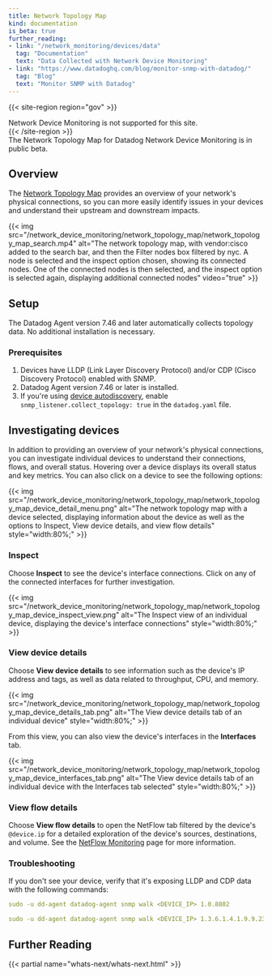 ```yaml
---
title: Network Topology Map
kind: documentation
is_beta: true
further_reading:
- link: "/network_monitoring/devices/data"
  tag: "Documentation"
  text: "Data Collected with Network Device Monitoring"
- link: "https://www.datadoghq.com/blog/monitor-snmp-with-datadog/"
  tag: "Blog"
  text: "Monitor SNMP with Datadog"
---
```


{{< site-region region="gov" >}}
<div class="alert alert-warning">Network Device Monitoring is not supported for this site.</div>
{{< /site-region >}}

<div class="alert alert-warning">The Network Topology Map for Datadog Network Device Monitoring is in public beta.</div>

## Overview

The [Network Topology Map][2] provides an overview of your network's physical connections, so you can more easily identify issues in your devices and understand their upstream and downstream impacts.

{{< img src="/network_device_monitoring/network_topology_map/network_topology_map_search.mp4" alt="The network topology map, with vendor:cisco added to the search bar, and then the Filter nodes box filtered by nyc. A node is selected and the inspect option chosen, showing its connected nodes. One of the connected nodes is then selected, and the inspect option is selected again, displaying additional connected nodes" video="true" >}}

## Setup

The Datadog Agent version 7.46 and later automatically collects topology data. No additional installation is necessary.

### Prerequisites

1. Devices have LLDP (Link Layer Discovery Protocol) and/or CDP (Cisco Discovery Protocol) enabled with SNMP.
2. Datadog Agent version 7.46 or later is installed.
3. If you're using [device autodiscovery][3], enable `snmp_listener.collect_topology: true` in the `datadog.yaml` file.

## Investigating devices

In addition to providing an overview of your network's physical connections, you can investigate individual devices to understand their connections, flows, and overall status. Hovering over a device displays its overall status and key metrics. You can also click on a device to see the following options:

{{< img src="/network_device_monitoring/network_topology_map/network_topology_map_device_detail_menu.png" alt="The network topology map with a device selected, displaying information about the device as well as the options to Inspect, View device details, and view flow details" style="width:80%;" >}}

### Inspect

Choose **Inspect** to see the device's interface connections. Click on any of the connected interfaces for further investigation.

{{< img src="/network_device_monitoring/network_topology_map/network_topology_map_device_inspect_view.png" alt="The Inspect view of an individual device, displaying the device's interface connections" style="width:80%;" >}}

### View device details

Choose **View device details** to see information such as the device's IP address and tags, as well as data related to throughput, CPU, and memory.

{{< img src="/network_device_monitoring/network_topology_map/network_topology_map_device_details_tab.png" alt="The View device details tab of an individual device" style="width:80%;" >}}

From this view, you can also view the device's interfaces in the **Interfaces** tab.

{{< img src="/network_device_monitoring/network_topology_map/network_topology_map_device_interfaces_tab.png" alt="The View device details tab of an individual device with the Interfaces tab selected" style="width:80%;" >}}

### View flow details

Choose **View flow details** to open the NetFlow tab filtered by the device's `@device.ip` for a detailed exploration of the device's sources, destinations, and volume. See the [NetFlow Monitoring][1] page for more information.

### Troubleshooting

If you don't see your device, verify that it's exposing LLDP and CDP data with the following commands:

```yaml
sudo -u dd-agent datadog-agent snmp walk <DEVICE_IP> 1.0.8802
```

```yaml
sudo -u dd-agent datadog-agent snmp walk <DEVICE_IP> 1.3.6.1.4.1.9.9.23
```

## Further Reading

{{< partial name="whats-next/whats-next.html" >}}


[1]: /network_monitoring/devices/netflow/
[2]: https://app.datadoghq.com/infrastructure/devices?viewTab=topology
[3]: /network_monitoring/devices/snmp_metrics/?tab=snmpv2#autodiscovery
